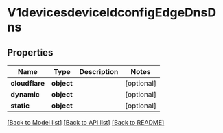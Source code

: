 # V1devicesdeviceIdconfigEdgeDnsDns

## Properties
Name | Type | Description | Notes
------------ | ------------- | ------------- | -------------
**cloudflare** | **object** |  | [optional] 
**dynamic** | **object** |  | [optional] 
**static** | **object** |  | [optional] 

[[Back to Model list]](../README.md#documentation-for-models) [[Back to API list]](../README.md#documentation-for-api-endpoints) [[Back to README]](../README.md)

